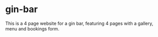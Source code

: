 # gin-bar
This is a 4 page website for a gin bar, featuring 4 pages with a gallery, menu and bookings form.
